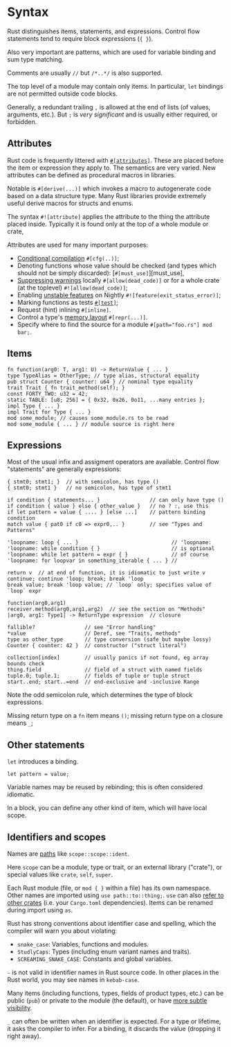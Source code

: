 Syntax
======

[comment]: # ( Copyright 2021 Ian Jackson and contributors  )
[comment]: # ( SPDX-License-Identifier: MIT                 )
[comment]: # ( There is NO WARRANTY.                        )

Rust distinguishes items, statements, and expressions.
Control flow statements tend to require block expressions (`{ }`).

Also very important are patterns,
which are used for variable binding
and sum type matching.

Comments are usually `//` but `/*..*/` is also supported.

The top level of a module may contain only items.
In particular, `let` bindings are not permitted outside code blocks.

Generally, a redundant trailing `,` is allowed at the end of lists
(of values, arguments, etc.).
But `;` is *very significant* and is usually either required, or forbidden.

Attributes
----------

Rust code is frequently littered with [`#[attributes]`](https://doc.rust-lang.org/reference/attributes.html).
These are placed before the item or expression they apply to.
The semantics are very varied.
New attributes can be defined as procedural macros in libraries.

Notable is `#[derive(...)]` which invokes a macro
to autogenerate code based on a data structure type.
Many Rust libraries provide extremely useful derive macros
for structs and enums.

The syntax `#![attribute]` applies the attribute to
the thing the attribute placed inside.
Typically it is found only at the top of a whole module or crate,

Attributes are used for many important purposes:

  * [Conditional compilation](https://doc.rust-lang.org/reference/conditional-compilation.html) `#[cfg(..)]`;
  * Denoting functions whose value should be checked
    (and types which should not be simply discarded):
    [`#[must_use]`][must_use],
  * [Suppressing warnings](https://doc.rust-lang.org/reference/attributes/diagnostics.html#lint-check-attributes) locally `#[allow(dead_code)]` or
    for a whole crate (at the toplevel) `#![allow(dead_code)]`;
  * Enabling [unstable features](https://doc.rust-lang.org/unstable-book/index.html) on Nightly
    `#![feature(exit_status_error)]`;
  * Marking functions as tests [`#[test]`](https://doc.rust-lang.org/reference/attributes/testing.html#the-test-attribute);
  * Request (hint) inlining `#[inline]`.
  * Control a type's [memory layout](https://doc.rust-lang.org/reference/type-layout.html) `#[repr(...)]`.
  * Specify where to find the source for a module
    `#[path="foo.rs"] mod bar;`.

Items
-----

```
fn function(arg0: T, arg1: U) -> ReturnValue { ... }
type TypeAlias = OtherType; // type alias, structural equality
pub struct Counter { counter: u64 } // nominal type equality
trait Trait { fn trait_method(self); }
const FORTY_TWO: u32 = 42;
static TABLE: [u8; 256] = { 0x32, 0x26, 0o11, ...many entries };
impl Type { ... }
impl Trait for Type { ... }
mod some_module; // causes some_module.rs to be read
mod some_module { ... } // module source is right here
```

Expressions
-----------

Most of the usual infix and assigment operators are available.
Control flow "statements" are generally expressions:

```
{ stmt0; stmt1; }  // with semicolon, has type ()
{ stmt0; stmt1 }   // no semicolon, has type of stmt1

if condition { statements... }                // can only have type ()
if condition { value } else { other_value }   // no ? :, use this
if let pattern = value { .... } [else ...]    // pattern binding condition
match value { pat0 if c0 => expr0,.. }        // see "Types and Patterns"

'loopname: loop { ... }                              // 'loopname:
'loopname: while condition { }                       // is optional
'loopname: while let pattern = expr { }              // of course
'loopname: for loopvar in something_iterable { ... } //

return v  // at end of function, it is idiomatic to just write v
continue; continue 'loop; break; break 'loop
break value; break 'loop value; // `loop` only; specifies value of `loop` expr

function(arg0,arg1)
receiver.method(arg0,arg1,arg2)  // see the section on "Methods"
|arg0, arg1: Type1| -> ReturnType expression  // closure

fallible?                // see "Error handling"
*value                   // Deref, see "Traits, methods"
type as other_type       // type conversion (safe but maybe lossy)
Counter { counter: 42 }  // constructor ("struct literal")

collection[index]        // usually panics if not found, eg array bounds check
thing.field              // field of a struct with named fields
tuple.0; tuple.1;        // fields of tuple or tuple struct    
start..end; start..=end  // end-exclusive and -inclusive Range
```

Note the odd semicolon rule,
which determines the type of block expressions.

Missing return type on a `fn` item means `()`;
missing return type on a closure means `_`;


Other statements
-----------------

`let` introduces a binding.
```
let pattern = value;
```

Variable names may be reused by rebinding;
this is often considered idiomatic.

In a block,
you can define any other kind of item,
which will have local scope.

Identifiers and scopes
----------------------

Names are
[paths](https://doc.rust-lang.org/reference/paths.html#types-of-paths)
like `scope::scope::ident`.

Here `scope` can be a module, type or trait,
or an external library ("crate"),
or special values like `crate`, `self`, `super`.

Each Rust module
(file, or `mod { }` within a file)
has its own namespace.
Other names are imported using `use path::to::thing;`.
`use` can also
[refer to other crates](https://doc.rust-lang.org/reference/names/preludes.html#extern-prelude) (i.e. your `Cargo.toml` dependencies).
Items can be renamed during import using `as`.

Rust has strong conventions about identifier case and spelling,
which the compiler will warn you about violating:

 * `snake_case`: Variables, functions and modules.
 * `StudlyCaps`: Types (including enum variant names and traits).
 * `SCREAMING_SNAKE_CASE`: Constants and global variables.

`-` is not valid in identifier names in Rust source code.
In other places in the Rust world,
you may see names in `kebab-case`.

Many items (including functions, types, fields of product types, etc.)
can be public (`pub`) or private to the module (the default),
or have [more subtle visibility](https://doc.rust-lang.org/reference/visibility-and-privacy.html).

`_` can often be written when an identifier is expected.
For a type or lifetime, it asks the compiler to infer.
For a binding, it discards the value (dropping it right away).
